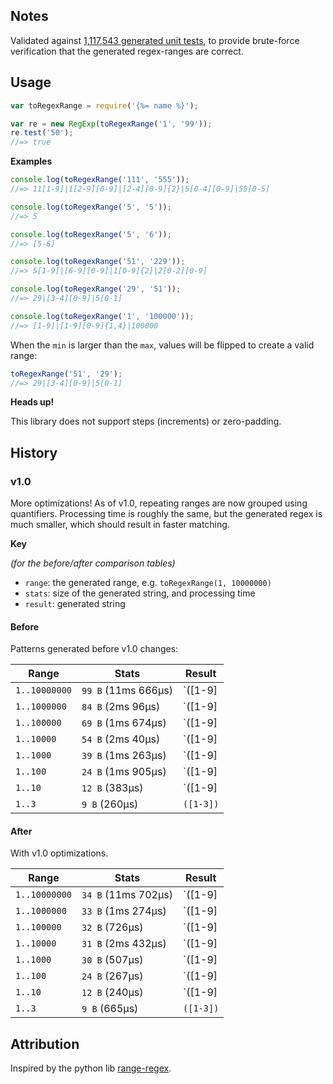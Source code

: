 ## Notes

Validated against [1,117,543 generated unit tests](./test/test.js), to provide brute-force verification that the generated regex-ranges are correct.

## Usage

```js
var toRegexRange = require('{%= name %}');

var re = new RegExp(toRegexRange('1', '99'));
re.test('50');
//=> true
```

**Examples**

```js
console.log(toRegexRange('111', '555'));
//=> 11[1-9]|1[2-9][0-9]|[2-4][0-9]{2}|5[0-4][0-9]|55[0-5]

console.log(toRegexRange('5', '5'));
//=> 5

console.log(toRegexRange('5', '6'));
//=> [5-6]

console.log(toRegexRange('51', '229'));
//=> 5[1-9]|[6-9][0-9]|1[0-9]{2}|2[0-2][0-9]

console.log(toRegexRange('29', '51'));
//=> 29|[3-4][0-9]|5[0-1]

console.log(toRegexRange('1', '100000'));
//=> [1-9]|[1-9][0-9]{1,4}|100000
```

When the `min` is larger than the `max`, values will be flipped to create a valid range:

```js
toRegexRange('51', '29');
//=> 29|[3-4][0-9]|5[0-1]
```

**Heads up!**

This library does not support steps (increments) or zero-padding. 

## History

### v1.0

More optimizations! As of v1.0, repeating ranges are now grouped using quantifiers. Processing time is roughly the same, but the generated regex is much smaller, which should result in faster matching.

**Key**

_(for the before/after comparison tables)_

- `range`: the generated range, e.g. `toRegexRange(1, 10000000)`
- `stats`: size of the generated string, and processing time
- `result`: generated string

#### Before

Patterns generated before v1.0 changes:

**Range**     | **Stats**           | **Result**
---           | ---                 | ---
`1..10000000` | `99 B` (11ms 666μs) | `([1-9]|[1-9][0-9]|[1-9][0-9]{2}|[1-9][0-9]{3}|[1-9][0-9]{4}|[1-9][0-9]{5}|[1-9][0-9]{6}|10000000)`
`1..1000000`  | `84 B` (2ms 96μs)   | `([1-9]|[1-9][0-9]|[1-9][0-9]{2}|[1-9][0-9]{3}|[1-9][0-9]{4}|[1-9][0-9]{5}|1000000)`
`1..100000`   | `69 B` (1ms 674μs)  | `([1-9]|[1-9][0-9]|[1-9][0-9]{2}|[1-9][0-9]{3}|[1-9][0-9]{4}|100000)`
`1..10000`    | `54 B` (2ms 40μs)   | `([1-9]|[1-9][0-9]|[1-9][0-9]{2}|[1-9][0-9]{3}|10000)`
`1..1000`     | `39 B` (1ms 263μs)  | `([1-9]|[1-9][0-9]|[1-9][0-9]{2}|1000)`
`1..100`      | `24 B` (1ms 905μs)  | `([1-9]|[1-9][0-9]|100)`
`1..10`       | `12 B` (383μs)      | `([1-9]|10)`
`1..3`        | `9 B` (260μs)       | `([1-3])`

#### After 

With v1.0 optimizations.

**Range**     | **Stats**           | **Result**
---           | ---                 | ---
`1..10000000` | `34 B` (11ms 702μs) | `([1-9]|[1-9][0-9]{1,6}|10000000)`
`1..1000000`  | `33 B` (1ms 274μs)  | `([1-9]|[1-9][0-9]{1,5}|1000000)`
`1..100000`   | `32 B` (726μs)      | `([1-9]|[1-9][0-9]{1,4}|100000)`
`1..10000`    | `31 B` (2ms 432μs)  | `([1-9]|[1-9][0-9]{1,3}|10000)`
`1..1000`     | `30 B` (507μs)      | `([1-9]|[1-9][0-9]{1,2}|1000)`
`1..100`      | `24 B` (267μs)      | `([1-9]|[1-9][0-9]|100)`
`1..10`       | `12 B` (240μs)      | `([1-9]|10)`
`1..3`        | `9 B` (665μs)       | `([1-3])`

## Attribution

Inspired by the python lib [range-regex](https://github.com/dimka665/range-regex).
